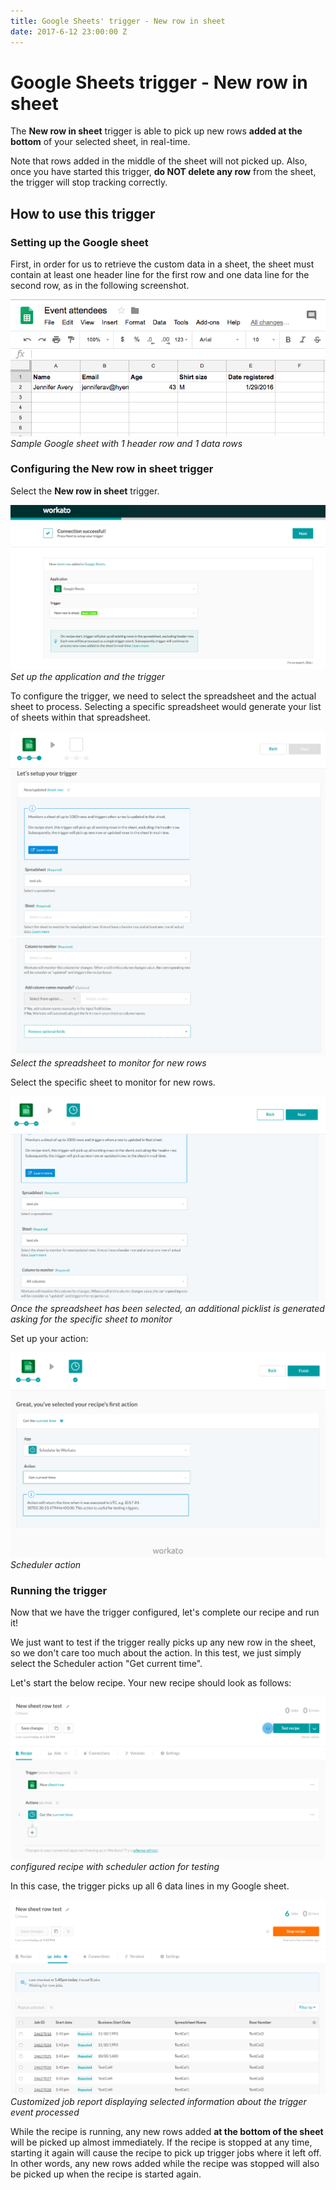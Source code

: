 ```yaml
---
title: Google Sheets' trigger - New row in sheet
date: 2017-6-12 23:00:00 Z
---
```


# Google Sheets trigger - New row in sheet
The **New row in sheet** trigger is able to pick up new rows **added at the bottom** of your selected sheet, in real-time.

Note that rows added in the middle of the sheet will not picked up. Also, once you have started this trigger, **do NOT delete any row** from the sheet, the trigger will stop tracking correctly.

## How to use this trigger
### Setting up the Google sheet
First, in order for us to retrieve the custom data in a sheet, the sheet must contain at least one header line for the first row and one data line for the second row, as in the following screenshot.

![Google sheet sample](/assets/images/connectors/google-sheets/sample-google-sheet.jpg)
*Sample Google sheet with 1 header row and 1 data rows*

### Configuring the New row in sheet trigger
Select the **New row in sheet** trigger.

![Set up application](/assets/images/connectors/google-sheets/application-and-trigger.png)
*Set up the application and the trigger*

To configure the trigger, we need to select the spreadsheet and the actual sheet to process. Selecting a specific spreadsheet would generate your list of sheets within that spreadsheet.

![Blank Trigger](/assets/images/connectors/google-sheets/trigger-setup-blank.png)
![Blank Trigger](/assets/images/connectors/google-sheets/trigger-setup2-blank.png)
*Select the spreadsheet to monitor for new rows*

Select the specific sheet to monitor for new rows.

![Filled trigger](/assets/images/connectors/google-sheets/trigger-setup-filled.png)
*Once the spreadsheet has been selected, an additional picklist is generated asking for the specific sheet to monitor*

Set up your action:

![Scheduler action](/assets/images/connectors/google-sheets/scheduler-action.png)
*Scheduler action*

### Running the trigger
Now that we have the trigger configured, let's complete our recipe and run it!

We just want to test if the trigger really picks up any new row in the sheet, so we don't care too much about the action. In this test, we just simply select the Scheduler action "Get current time".

Let's start the below recipe. Your new recipe should look as follows:

![Google spreadsheet sample](/assets/images/connectors/google-sheets/configured-recipe.jpg)
*configured recipe with scheduler action for testing*

In this case, the trigger picks up all 6 data lines in my Google sheet.

![Customized job report](/assets/images/connectors/google-sheets/updated-job-report.jpg)
*Customized job report displaying selected information about the trigger event processed*

While the recipe is running, any new rows added **at the bottom of the sheet** will be picked up almost immediately. If the recipe is stopped at any time, starting it again will cause the recipe to pick up trigger jobs where it left off. In other words, any new rows added while the recipe was stopped will also be picked up when the recipe is started again.
